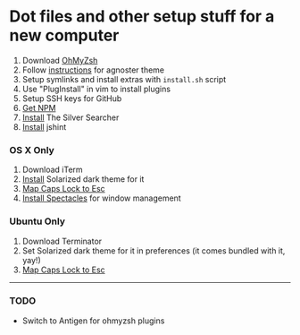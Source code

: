 Dot files and other setup stuff for a new computer
=

1. Download [OhMyZsh](https://github.com/robbyrussell/oh-my-zsh)
2. Follow [instructions](https://gist.github.com/agnoster/3712874) for agnoster theme
3. Setup symlinks and install extras with `install.sh` script
4. Use "PlugInstall" in vim to install plugins
5. Setup SSH keys for GitHub
6. [Get NPM](https://www.npmjs.com/get-npm)
7. [Install](https://github.com/ggreer/the_silver_searcher#installing) The Silver Searcher
8. [Install](http://jshint.com/install/) jshint

### OS X Only


1. Download iTerm
2. [Install](https://github.com/altercation/solarized/tree/master/iterm2-colors-solarized) Solarized dark theme for it
3. [Map Caps Lock to Esc](http://stackoverflow.com/a/8437594/31671)
4. [Install Spectacles](https://www.spectacleapp.com/) for window management


### Ubuntu Only

1. Download Terminator
2. Set Solarized dark theme for it in preferences (it comes bundled with it, yay!)
3. [Map Caps Lock to Esc](http://askubuntu.com/a/446725/84267)

-----------------------

### TODO

- Switch to Antigen for ohmyzsh plugins
